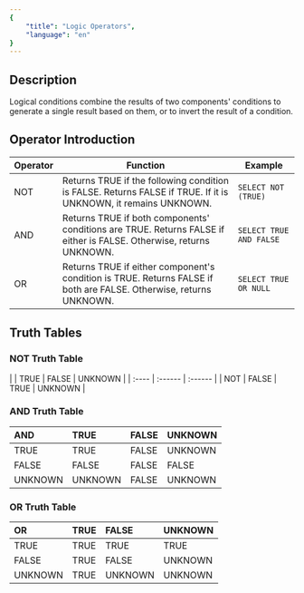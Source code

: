 ```yaml
---
{
    "title": "Logic Operators",
    "language": "en"
}
---
```


## Description

Logical conditions combine the results of two components' conditions to generate a single result based on them, or to invert the result of a condition.

## Operator Introduction

| Operator | Function                                                      | Example                |
| ------- | ------------------------------------------------------------ | ---------------------- |
| NOT    | Returns TRUE if the following condition is FALSE. Returns FALSE if TRUE. If it is UNKNOWN, it remains UNKNOWN. | `SELECT NOT (TRUE)`     |
| AND    | Returns TRUE if both components' conditions are TRUE. Returns FALSE if either is FALSE. Otherwise, returns UNKNOWN. | `SELECT TRUE AND FALSE` |
| OR     | Returns TRUE if either component's condition is TRUE. Returns FALSE if both are FALSE. Otherwise, returns UNKNOWN. | `SELECT TRUE OR NULL`  |

## Truth Tables

### NOT Truth Table

|       | TRUE   | FALSE | UNKNOWN |
| :----  | :------ | :------ |
| NOT    | FALSE  | TRUE   | UNKNOWN |

### AND Truth Table

| AND      | TRUE    | FALSE | UNKNOWN |
| :------ | :------ | :---- | :------ |
| TRUE    | TRUE    | FALSE | UNKNOWN |
| FALSE   | FALSE   | FALSE | FALSE   |
| UNKNOWN | UNKNOWN | FALSE | UNKNOWN |

### OR Truth Table

| OR       | TRUE | FALSE   | UNKNOWN |
| :------ | :--- | :------ | :------ |
| TRUE    | TRUE | TRUE    | TRUE    |
| FALSE   | TRUE | FALSE   | UNKNOWN |
| UNKNOWN | TRUE | UNKNOWN | UNKNOWN |